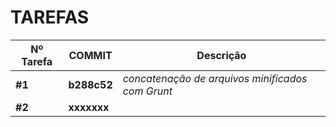 # TAREFAS

| **Nº Tarefa** |   **COMMIT**    |                **Descrição**                     |
|---------------|-----------------|--------------------------------------------------|
|    **#1**     |   **b288c52**   | _concatenação de arquivos minificados com Grunt_ |
|    **#2**     |   **xxxxxxx**   |                                                  |